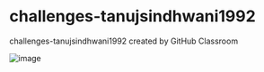 # challenges-tanujsindhwani1992
challenges-tanujsindhwani1992 created by GitHub Classroom

![image](https://user-images.githubusercontent.com/109667378/181921088-4711c61f-4a5b-49a5-b521-0d1a04217b6c.png)
